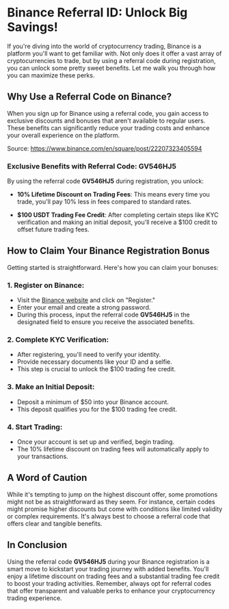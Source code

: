 # Binance Referral ID: Unlock Big Savings!

If you're diving into the world of cryptocurrency trading, Binance is a platform you'll want to get familiar with. Not only does it offer a vast array of cryptocurrencies to trade, but by using a referral code during registration, you can unlock some pretty sweet benefits. Let me walk you through how you can maximize these perks.

## Why Use a Referral Code on Binance?

When you sign up for Binance using a referral code, you gain access to exclusive discounts and bonuses that aren't available to regular users. These benefits can significantly reduce your trading costs and enhance your overall experience on the platform.

Source: https://www.binance.com/en/square/post/22207323405594

### Exclusive Benefits with Referral Code: **GV546HJ5**

By using the referral code **GV546HJ5** during registration, you unlock:

- **10% Lifetime Discount on Trading Fees**: This means every time you trade, you'll pay 10% less in fees compared to standard rates.

- **$100 USDT Trading Fee Credit**: After completing certain steps like KYC verification and making an initial deposit, you'll receive a $100 credit to offset future trading fees.

## How to Claim Your Binance Registration Bonus

Getting started is straightforward. Here's how you can claim your bonuses:

### 1. Register on Binance:
- Visit the [Binance website](https://www.binance.com) and click on "Register."
- Enter your email and create a strong password.
- During this process, input the referral code **GV546HJ5** in the designated field to ensure you receive the associated benefits.

### 2. Complete KYC Verification:
- After registering, you'll need to verify your identity.
- Provide necessary documents like your ID and a selfie.
- This step is crucial to unlock the $100 trading fee credit.

### 3. Make an Initial Deposit:
- Deposit a minimum of $50 into your Binance account.
- This deposit qualifies you for the $100 trading fee credit.

### 4. Start Trading:
- Once your account is set up and verified, begin trading.
- The 10% lifetime discount on trading fees will automatically apply to your transactions.

## A Word of Caution

While it's tempting to jump on the highest discount offer, some promotions might not be as straightforward as they seem. For instance, certain codes might promise higher discounts but come with conditions like limited validity or complex requirements. It's always best to choose a referral code that offers clear and tangible benefits.

## In Conclusion

Using the referral code **GV546HJ5** during your Binance registration is a smart move to kickstart your trading journey with added benefits. You'll enjoy a lifetime discount on trading fees and a substantial trading fee credit to boost your trading activities. Remember, always opt for referral codes that offer transparent and valuable perks to enhance your cryptocurrency trading experience.
